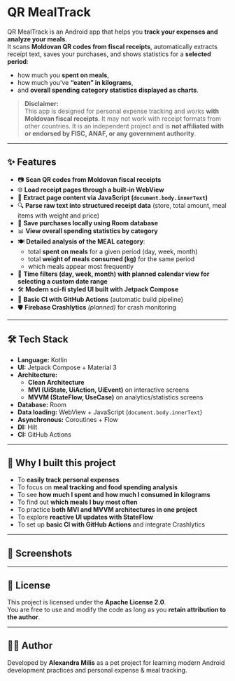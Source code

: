 # QR MealTrack

QR MealTrack is an Android app that helps you **track your expenses and analyze your meals**.  
It scans **Moldovan QR codes from fiscal receipts**, automatically extracts receipt text, saves your purchases, and shows statistics for a **selected period**:  

- how much you **spent on meals**,  
- how much you’ve **“eaten” in kilograms**,  
- and **overall spending category statistics displayed as charts**.  

> **Disclaimer:**  
> This app is designed for personal expense tracking and works **with Moldovan fiscal receipts**. It may not work with receipt formats from other countries.
> It is an independent project and is **not affiliated with or endorsed by FISC, ANAF, or any government authority**.

---

## ✨ Features

- 📷 **Scan QR codes from Moldovan fiscal receipts**  
- 🌐 **Load receipt pages through a built-in WebView**  
- 📝 **Extract page content via JavaScript (`document.body.innerText`)**  
- 🔍 **Parse raw text into structured receipt data** (store, total amount, meal items with weight and price)  
- 💾 **Save purchases locally using Room database**  
- 📊 **View overall spending statistics by category**  
- 🍽 **Detailed analysis of the MEAL category**:  
  - total **spent on meals** for a given period (day, week, month)  
  - total **weight of meals consumed (kg)** for the same period  
  - which meals appear most frequently  
- 🔄 **Time filters (day, week, month) with planned calendar view for selecting a custom date range**  
- 🛠 **Modern sci-fi styled UI built with Jetpack Compose**  
- 🚀 **Basic CI with GitHub Actions** (automatic build pipeline)  
- 🛡 **Firebase Crashlytics** *(planned)* for crash monitoring  

---

## 🛠 Tech Stack

- **Language:** Kotlin  
- **UI:** Jetpack Compose + Material 3  
- **Architecture:**  
  - **Clean Architecture**  
  - **MVI (UiState, UiAction, UiEvent)** on interactive screens  
  - **MVVM (StateFlow, UseCase)** on analytics/statistics screens  
- **Database:** Room  
- **Data loading:** WebView + JavaScript (`document.body.innerText`)  
- **Asynchronous:** Coroutines + Flow  
- **DI:** Hilt  
- **CI:** GitHub Actions  

---

## 🎯 Why I built this project

- To **easily track personal expenses**  
- To focus on **meal tracking and food spending analysis**  
- To see **how much I spent and how much I consumed in kilograms**  
- To find out **which meals I buy most often**  
- To practice **both MVI and MVVM architectures in one project**  
- To explore **reactive UI updates with StateFlow**  
- To set up **basic CI with GitHub Actions** and integrate Crashlytics  

---

## 📸 Screenshots



---

## 📜 License

This project is licensed under the **Apache License 2.0**.  
You are free to use and modify the code as long as you **retain attribution to the author**.

---

## 👩‍💻 Author

Developed by **Alexandra Milis** as a pet project for learning modern Android development practices and personal expense & meal tracking.
